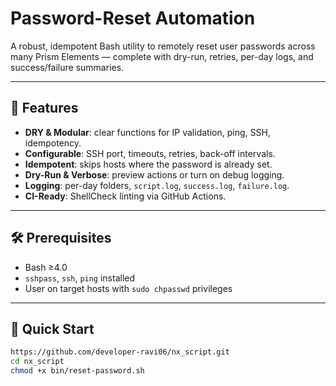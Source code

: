 # Password-Reset Automation

A robust, idempotent Bash utility to remotely reset user passwords across many Prism Elements — complete with dry-run, retries, per-day logs, and success/failure summaries.

---

## 🎯 Features

- **DRY & Modular**: clear functions for IP validation, ping, SSH, idempotency.  
- **Configurable**: SSH port, timeouts, retries, back-off intervals.  
- **Idempotent**: skips hosts where the password is already set.  
- **Dry-Run & Verbose**: preview actions or turn on debug logging.  
- **Logging**: per-day folders, `script.log`, `success.log`, `failure.log`.  
- **CI-Ready**: ShellCheck linting via GitHub Actions.

---

## 🛠 Prerequisites

- Bash ≥4.0  
- `sshpass`, `ssh`, `ping` installed  
- User on target hosts with `sudo chpasswd` privileges  

---

## 🚀 Quick Start

```bash
https://github.com/developer-ravi06/nx_script.git
cd nx_script
chmod +x bin/reset-password.sh
